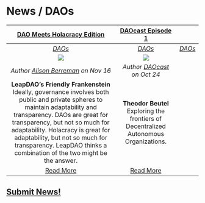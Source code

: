 # News / DAOs


| [**DAO Meets Holacracy Edition**](https://www.ethnews.com/leapdaos-friendly-frankenstein-dao-meets-holacracy-edition) | [**DAOcast Episode 1**](https://anchor.fm/daocast/episodes/Episode-1---Theodor-Beutel-e2e4es) | |
:-----------:|:-----------:|:-----------:|  
|[_DAOs_](daos.md) | [_DAOs_](daos.md) | [_DAOs_](daos.md) |
| [<img src="https://cdn.ethnews.com/images/2048x1024/LeapDAOs-Friendly-Frankenstein-DAO-Meets-Holocracy-Edition-11-13-2018-2048x1024.jpg">](https://www.ethnews.com/leapdaos-friendly-frankenstein-dao-meets-holacracy-edition) | [<img src="https://s3-us-west-2.amazonaws.com/anchor-generated-image-bank/production/podcast_uploaded400/766955/766955-1540386330875-a0ac35137ec1e.jpg">](https://anchor.fm/daocast/episodes/Episode-1---Theodor-Beutel-e2e4es)|
| _Author [Alison Berreman](https://www.ethnews.com/author/alison-berreman) on Nov 16_ | _Author [DAOcast]() on Oct 24_ |
| **LeapDAO’s Friendly Frankenstein** Ideally, governance involves both public and private spheres to maintain adaptability and transparency. DAOs are great for transparency, but not so much for adaptability. Holacracy is great for adaptability, but not so much for transparency. LeapDAO thinks a combination of the two might be the answer. | **Theodor Beutel** Exploring the frontiers of Decentralized Autonomous Organizations.|
| [Read More](https://www.ethnews.com/leapdaos-friendly-frankenstein-dao-meets-holacracy-edition)| [Read More](https://anchor.fm/daocast/episodes/Episode-1---Theodor-Beutel-e2e4es)| |

## [Submit News!](../guides/guide_for_submitting_news.md)
